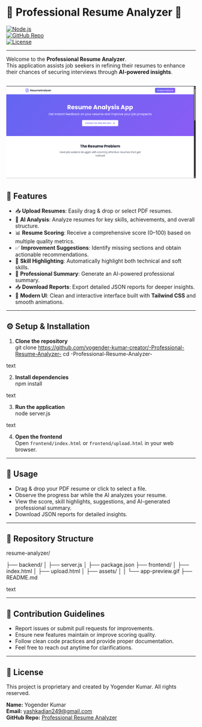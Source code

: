 # 📄 Professional Resume Analyzer 🚀

[![Node.js](https://img.shields.io/badge/Node.js-339933?style=flat&logo=node.js&logoColor=white)](https://nodejs.org/)  
[![GitHub Repo](https://img.shields.io/badge/GitHub-Repository-blue?style=flat&logo=github)](https://github.com/yogender-kumar-creator/-Professional-Resume-Analyzer-)  
[![License](https://img.shields.io/badge/License-Proprietary-red)]()

---

Welcome to the **Professional Resume Analyzer**.  
This application assists job seekers in refining their resumes to enhance their chances of securing interviews through **AI-powered insights**.

![App Preview](image.png) 
---

## 🌟 Features

- 📥 **Upload Resumes**: Easily drag & drop or select PDF resumes.  
- 🧠 **AI Analysis**: Analyze resumes for key skills, achievements, and overall structure.  
- 📊 **Resume Scoring**: Receive a comprehensive score (0–100) based on multiple quality metrics.  
- ✅ **Improvement Suggestions**: Identify missing sections and obtain actionable recommendations.  
- 🎯 **Skill Highlighting**: Automatically highlight both technical and soft skills.  
- 📝 **Professional Summary**: Generate an AI-powered professional summary.  
- 📥 **Download Reports**: Export detailed JSON reports for deeper insights.  
- 🎨 **Modern UI**: Clean and interactive interface built with **Tailwind CSS** and smooth animations.

---

## ⚙️ Setup & Installation

1. **Clone the repository**  
git clone https://github.com/yogender-kumar-creator/-Professional-Resume-Analyzer-
cd -Professional-Resume-Analyzer-

text

2. **Install dependencies**  
npm install

text

3. **Run the application**  
node server.js

text

4. **Open the frontend**  
Open `frontend/index.html` or `frontend/upload.html` in your web browser.

---

## 🚀 Usage

- Drag & drop your PDF resume or click to select a file.  
- Observe the progress bar while the AI analyzes your resume.  
- View the score, skill highlights, suggestions, and AI-generated professional summary.  
- Download JSON reports for detailed insights.

---

## 📂 Repository Structure

resume-analyzer/

├── backend/
│   ├── server.js
│   ├── package.json
├── frontend/
│   ├── index.html
│   ├── upload.html
│   ├── assets/
│   │   └── app-preview.gif
├── README.md


text

---

## 🤝 Contribution Guidelines

- Report issues or submit pull requests for improvements.  
- Ensure new features maintain or improve scoring quality.  
- Follow clean code practices and provide proper documentation.  
- Feel free to reach out anytime for clarifications.

---

## 📝 License

This project is proprietary and created by Yogender Kumar. All rights reserved.

**Name:** Yogender Kumar  
**Email:** [yashkadian249@gmail.com](mailto:yashkadian249@gmail.com)  
**GitHub Repo:** [Professional Resume Analyzer](https://github.com/yogender-kumar-creator/-Professional-Resume-Analyzer-)
